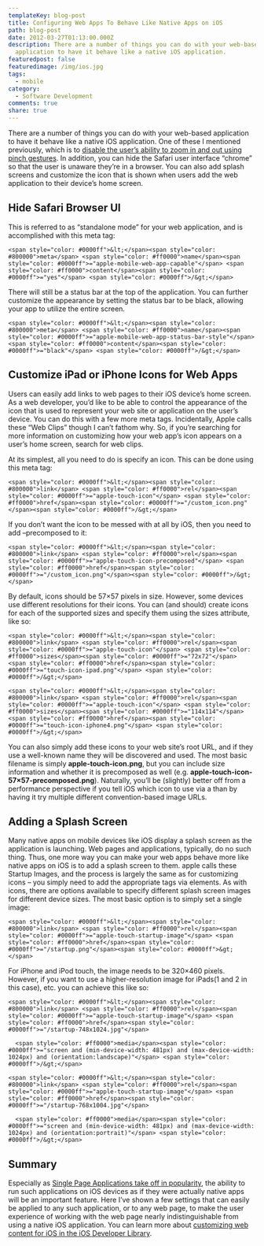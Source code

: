 ```yaml
---
templateKey: blog-post
title: Configuring Web Apps To Behave Like Native Apps on iOS
path: blog-post
date: 2012-03-27T01:13:00.000Z
description: There are a number of things you can do with your web-based
  application to have it behave like a native iOS application.
featuredpost: false
featuredimage: /img/ios.jpg
tags:
  - mobile
category:
  - Software Development
comments: true
share: true
---
```

There are a number of things you can do with your web-based application to have it behave like a native iOS application. One of these I mentioned previously, which is to [disable the user’s ability to zoom in and out using pinch gestures](http://ardalis.com/how-do-i-disable-zoom-in-an-ipad-iphone-mobile-web-app). In addition, you can hide the Safari user interface “chrome” so that the user is unaware they’re in a browser. You can also add splash screens and customize the icon that is shown when users add the web application to their device’s home screen.

## Hide Safari Browser UI

This is referred to as “standalone mode” for your web application, and is accomplished with this meta tag:

```
<span style="color: #0000ff">&lt;</span><span style="color: #800000">meta</span> <span style="color: #ff0000">name</span><span style="color: #0000ff">="apple-mobile-web-app-capable"</span> <span style="color: #ff0000">content</span><span style="color: #0000ff">="yes"</span> <span style="color: #0000ff">/&gt;</span>
```

There will still be a status bar at the top of the application. You can further customize the appearance by setting the status bar to be black, allowing your app to utilize the entire screen.

```
<span style="color: #0000ff">&lt;</span><span style="color: #800000">meta</span> <span style="color: #ff0000">name</span><span style="color: #0000ff">="apple-mobile-web-app-status-bar-style"</span> <span style="color: #ff0000">content</span><span style="color: #0000ff">="black"</span> <span style="color: #0000ff">/&gt;</span>
```

## Customize iPad or iPhone Icons for Web Apps

![](<>)Users can easily add links to web pages to their iOS device’s home screen. As a web developer, you’d like to be able to control the appearance of the icon that is used to represent your web site or application on the user’s device. You can do this with a few more meta tags. Incidentally, Apple calls these “Web Clips” though I can’t fathom why. So, if you’re searching for more information on customizing how your web app’s icon appears on a user’s home screen, search for web clips.

At its simplest, all you need to do is specify an icon. This can be done using this meta tag:

```
<span style="color: #0000ff">&lt;</span><span style="color: #800000">link</span> <span style="color: #ff0000">rel</span><span style="color: #0000ff">="apple-touch-icon"</span> <span style="color: #ff0000">href</span><span style="color: #0000ff">="/custom_icon.png"</span><span style="color: #0000ff">/&gt;</span>
```

If you don’t want the icon to be messed with at all by iOS, then you need to add –precomposed to it:

```
<span style="color: #0000ff">&lt;</span><span style="color: #800000">link</span> <span style="color: #ff0000">rel</span><span style="color: #0000ff">="apple-touch-icon-precomposed"</span> <span style="color: #ff0000">href</span><span style="color: #0000ff">="/custom_icon.png"</span><span style="color: #0000ff">/&gt;</span>
```

By default, icons should be 57×57 pixels in size. However, some devices use different resolutions for their icons. You can (and should) create icons for each of the supported sizes and specify them using the sizes attribute, like so:

```
<span style="color: #0000ff">&lt;</span><span style="color: #800000">link</span> <span style="color: #ff0000">rel</span><span style="color: #0000ff">="apple-touch-icon"</span> <span style="color: #ff0000">sizes</span><span style="color: #0000ff">="72x72"</span> <span style="color: #ff0000">href</span><span style="color: #0000ff">="touch-icon-ipad.png"</span> <span style="color: #0000ff">/&gt;</span>
```

```
<span style="color: #0000ff">&lt;</span><span style="color: #800000">link</span> <span style="color: #ff0000">rel</span><span style="color: #0000ff">="apple-touch-icon"</span> <span style="color: #ff0000">sizes</span><span style="color: #0000ff">="114x114"</span> <span style="color: #ff0000">href</span><span style="color: #0000ff">="touch-icon-iphone4.png"</span> <span style="color: #0000ff">/&gt;</span>
```

You can also simply add these icons to your web site’s root URL, and if they use a well-known name they will be discovered and used. The most basic filename is simply **apple-touch-icon.png**, but you can include size information and whether it is precomposed as well (e.g. **apple-touch-icon-57×57-precomposed.png**). Naturally, you’ll be (slightly) better off from a performance perspective if you tell iOS which icon to use via a <link> than by having it try multiple different convention-based image URLs.

## Adding a Splash Screen

Many native apps on mobile devices like iOS display a splash screen as the application is launching. Web pages and applications, typically, do no such thing. Thus, one more way you can make your web apps behave more like native apps on iOS is to add a splash screen to them. apple calls these Startup Images, and the process is largely the same as for customizing icons – you simply need to add the appropriate tags via <link> elements. As with icons, there are options available to specify different splash screen images for different device sizes. The most basic option is to simply set a single image:

```
<span style="color: #0000ff">&lt;</span><span style="color: #800000">link</span> <span style="color: #ff0000">rel</span><span style="color: #0000ff">="apple-touch-startup-image"</span> <span style="color: #ff0000">href</span><span style="color: #0000ff">="/startup.png"</span><span style="color: #0000ff">&gt;</span>
```

For iPhone and iPod touch, the image needs to be 320×460 pixels. However, if you want to use a higher-resolution image for iPads(1 and 2 in this case), etc. you can achieve this like so:

```
<span style="color: #0000ff">&lt;</span><span style="color: #800000">link</span> <span style="color: #ff0000">rel</span><span style="color: #0000ff">="apple-touch-startup-image"</span> <span style="color: #ff0000">href</span><span style="color: #0000ff">="/startup-748x1024.jpg"</span>
```

```
  <span style="color: #ff0000">media</span><span style="color: #0000ff">="screen and (min-device-width: 481px) and (max-device-width: 1024px) and (orientation:landscape)"</span> <span style="color: #0000ff">/&gt;</span>
```

```
<span style="color: #0000ff">&lt;</span><span style="color: #800000">link</span> <span style="color: #ff0000">rel</span><span style="color: #0000ff">="apple-touch-startup-image"</span> <span style="color: #ff0000">href</span><span style="color: #0000ff">="/startup-768x1004.jpg"</span>
```

```
  <span style="color: #ff0000">media</span><span style="color: #0000ff">="screen and (min-device-width: 481px) and (max-device-width: 1024px) and (orientation:portrait)"</span> <span style="color: #0000ff">/&gt;</span>
```

## Summary

Especially as [Single Page Applications take off in popularity](http://ardalis.com/getting-started-with-single-page-applications-in-asp.net), the ability to run such applications on iOS devices as if they were actually native apps will be an important feature. Here I’ve shown a few settings that can easily be applied to any such application, or to any web page, to make the user experience of working with the web page nearly indistinguishable from using a native iOS application. You can learn more about [customizing web content for iOS in the iOS Developer Library](http://developer.apple.com/library/ios/#DOCUMENTATION/AppleApplications/Reference/SafariWebContent/ConfiguringWebApplications/ConfiguringWebApplications.html).